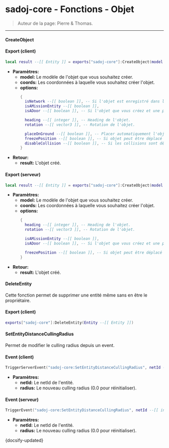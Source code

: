 # sadoj-core - Fonctions - Objet

> Auteur de la page: Pierre & Thomas.

---

#### CreateObject

<!-- tabs:start -->

#### **Export (client)**

```lua
local result --[[ Entity ]] = exports["sadoj-core"]:CreateObject(model --[[ Hash ]], coords --[[ vector3 ]][, options --[[ table ]]])
```

* **Paramètres:**
  * **model:** Le modèle de l'objet que vous souhaitez créer.
  * **coords:** Les coordonnées à laquelle vous souhaitez créer l'objet.
  * **options:**
    ```lua
    {
      isNetwork --[[ boolean ]], -- Si l'objet est enregistré dans le network, sinon l'objet n'existe que localement.
      isAMissionEntity --[[ boolean ]],
      isADoor --[[ boolean ]], -- Si l'objet que vous créez et une porte

      heading --[[ integer ]], -- Heading de l'objet.
      rotation --[[ vector3 ]], -- Rotation de l'objet.

      placeOnGround --[[ boolean ]], -- Placer automatiquement l'objet sur le sol
      freezePosition --[[ boolean ]], -- Si objet peut être déplacé
      disableCollision --[[ boolean ]], -- Si les collisions sont désactivées
    }
    ```
* **Retour:**
  * **result:** L'objet créé.

#### **Export (serveur)**

```lua
local result --[[ Entity ]] = exports["sadoj-core"]:CreateObject(model --[[ Hash ]], coords --[[ vector3 ]][, options --[[ table ]]])
```

* **Paramètres:**
  * **model:** Le modèle de l'objet que vous souhaitez créer.
  * **coords:** Les coordonnées à laquelle vous souhaitez créer l'objet.
  * **options:**
    ```lua
    {
      heading --[[ integer ]], -- Heading de l'objet.
      rotation --[[ vector3 ]], -- Rotation de l'objet.

      isAMissionEntity --[[ boolean ]],
      isADoor --[[ boolean ]], -- Si l'objet que vous créez et une porte

      freezePosition --[[ boolean ]], -- Si objet peut être déplacé
    }
    ```
* **Retour:**
  * **result:** L'objet créé.

<!-- tabs:end -->

#### DeleteEntity

Cette fonction permet de supprimer une entité même sans en être le propriétaire.

<!-- tabs:start -->

#### **Export (client)**

```lua
exports["sadoj-core"]:DeleteEntity(Entity --[[ Entity ]])
```

<!-- tabs:end -->

#### SetEntityDistanceCullingRadius

Permet de modifier le culling radius depuis un event.

<!-- tabs:start -->

#### **Event (client)**

```lua
TriggerServerEvent("sadoj-core:SetEntityDistanceCullingRadius", netId --[[ integer ]], radius --[[ number ]])
```

* **Paramètres:**
  * **netId:** Le netId de l'entité.
  * **radius:** Le nouveau culling radius (0.0 pour réinitialiser).

#### **Event (serveur)**

```lua
TriggerEvent("sadoj-core:SetEntityDistanceCullingRadius", netId --[[ integer ]], radius --[[ number ]])
```

* **Paramètres:**
  * **netId:** Le netId de l'entité.
  * **radius:** Le nouveau culling radius (0.0 pour réinitialiser).

<!-- tabs:end -->

{docsify-updated}
